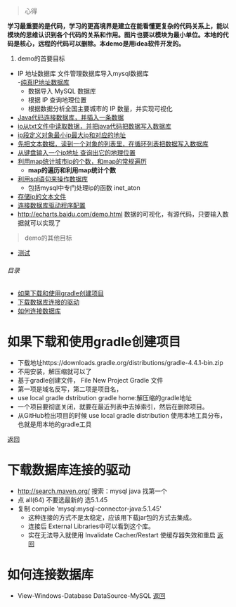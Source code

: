 
> 心得

**学习最重要的是代码，学习的更高境界是建立在能看懂更复杂的代码关系上，能以模块的思维认识到各个代码的关系和作用。图片也要以模块为最小单位。本地的代码是核心，远程的代码可以删除。本demo是用idea软件开发的。**

1. demo的首要目标
- IP 地址数据库  文件管理数据库导入mysql数据库  
  -[纯真IP地址数据库](http://cz88.net/)   
  - 数据导入 MySQL 数据库
  - 根据 IP 查询地理位置
  - 根据数据分析全国主要城市的 IP 数量，并实现可视化
- [Java代码连接数据库，并插入一条数据](src/main/java/demo/Test.java)
- [io从txt文件中读取数据，并把java代码把数据写入数据库](src/main/java/demo/parer.java)
- [ip段定义对象最小ip最大ip和对应的地址](src/main/java/demo/IP.java)
- [先把文本数据，读到一个对象的列表里，在循环列表把数据写入数据库](src/main/java/demo/Parser1.java)
- [从键盘输入一个ip地址 查询出它的地理位置](src/main/java/demo/Loc.java)
- [利用map统计城市ip的个数，和map的常规遍历](src/main/java/demo/Stat.java)
    - **map的遍历和利用map统计个数**
- [利用sql语句来操作数据库](sql/db.sql)
    - 包括mysql中专门处理ip的函数 inet_aton
- [存储ip的文本文件](ip.txt)
- [连接数据库驱动程序配置](build.gradle)
- http://echarts.baidu.com/demo.html 数据的可视化，有源代码，只要输入数据就可以实现了

> demo的其他目标

- [测试](markdown/程序员怎么升职.md)


<h6 id="20171227_0">目录</h6>

- [如果下载和使用gradle创建项目](#20171227_1)
- [下载数据库连接的驱动](#20171227_2)
- [如何连接数据库](#20171227_3)



<h1 id="20171227_1">如果下载和使用gradle创建项目</h1>

- 下载地址https://downloads.gradle.org/distributions/gradle-4.4.1-bin.zip
- 不用安装，解压缩就可以了
- 基于gradle创建文件， File New Project Gradle 文件
-  第一项是域名反写，第二项是项目名， 
- use local gradle dstribution
  gradle home:解压缩的gradle地址
- 一个项目要彻底关闭，就要在最近列表中去掉索引，然后在删除项目。
- 从GitHub检出项目的时候 use local gradle distribution 
使用本地工具分布，也就是用本地的gradle工具

[返回](#20171227_0)

<h1 id="20171227_2">下载数据库连接的驱动</h1>

- http://search.maven.org/  搜索：mysql java  找第一个
- 点 all(64) 不要选最新的 选5.1.45
- 复制 compile 'mysql:mysql-connector-java:5.1.45' 
    - 这种连接的方式不是太稳定，应该用下载jar包的方式去集成。
    - 连接后 External Libraries中可以看到这个库。
    - 实在无法导入就使用 Invalidate Cacher/Restart  使缓存器失效和重启
    [返回](#20171227_0)
    
<h1 id="20171227_3">如何连接数据库</h1>

- View-Windows-Database  DataSource-MySQL
[返回](#20171227_0)

